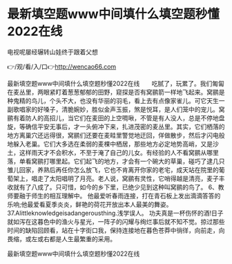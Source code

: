 # 最新填空题www中间填什么填空题秒懂2022在线
电视呢屡经辗转山娃终于跟着父想

👉/观/看/入/口👉http://wencao66.com

最新填空题www中间填什么填空题秒懂2022在线　　吃腻了，玩累了。我们匍匐在麦丛里，两眼紧盯着葱葱郁郁的田野，窥探是否有窝鹂箭一样地飞起来。窝鹂是种鬼精的鸟儿，个头不大，也没有华丽的羽毛，看上去有点像家雀儿。可它天生一副歌唱家的好嗓子，清脆婉妙，胜似金声玉振，煞是悦耳，是人们笼中的宠儿。窝鹂有着防人的高招儿，当它们在麦田的上空啁啾，不管是有人没人，总是不停地盘旋，等确信平安无事后，才一头俯冲下来，扎进茂密的麦丛里。其实，它们栖落的地方离巢穴还远得很，窝鹂们还要在麦畦里警觉地迂回，佯做散步，然后才闪电般地躲入老巢。它们大多选在柔弱的麦棵中栖居，那些地方必定地势高峭，又是沙土，这样雨天才不会积水，不至于淹了自己的儿女。有经验的人不看窝鹂从哪里落，单看窝鹂打哪里起。它们起飞的地方，才会有一个碗大的草巢，碰巧了逮几只雏儿回家，养熟后再任你怎么放飞，它也不肯离开你家的老宅，成天站在院里的葡萄架上，唱走了太阳唱明了月亮。老人说，窝鹂有灵性，它哨得越是清亮，麦子丰收就有了八成了。只可惜，如今的乡下里，已绝少见到这种叫窝鹂的鸟了。
		6、教师要融于师生的相互理解中。
他最爱听春雨连接，打在青石板上发出滴滴答答的乐响;他最爱看夏季炎炎，鲜艳的荷花开放出本人最美的舞姿。
		37.Alittleknowledgeisadangerousthing.浅学误人。
功夫真是一杯伤怀的酒!日子就如泻在这暮色中的渔火与星光，一阵子的闪耀与绚烂事后就不知不觉。掠过那些时间的缺陷回顾看，站在十字街口我，保持连接地在暮色苍莽中徜徉，向前走，向畏缩，或左或右都是人生最繁重的采用。

最新填空题www中间填什么填空题秒懂2022在线
